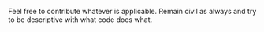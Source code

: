Feel free to contribute whatever is applicable.
Remain civil as always and try to be descriptive with what code does what.
